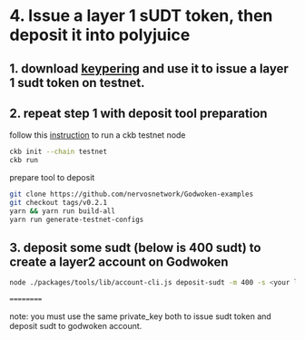 # 4. Issue a layer 1 sUDT token, then deposit it into polyjuice

## 1. download [keypering](https://nervosnetwork.github.io/keypering/#/) and use it to issue a layer 1 sudt token on testnet.

## 2. repeat step 1 with deposit tool preparation

follow this [instruction](https://docs.nervos.org/docs/basics/guides/testnet) to run a ckb testnet node

```sh
ckb init --chain testnet
ckb run
```

prepare tool to deposit

```sh
git clone https://github.com/nervosnetwork/Godwoken-examples
git checkout tags/v0.2.1
yarn && yarn run build-all
yarn run generate-testnet-configs
```

## 3. deposit some sudt (below is 400 sudt) to create a layer2 account on Godwoken

```sh
node ./packages/tools/lib/account-cli.js deposit-sudt -m 400 -s <your lock_hash in ckb-cli account address info> -p <private_key> -l <your eth_address>

========

```

note: you must use the same private_key both to issue sudt token and deposit sudt to godwoken account.
